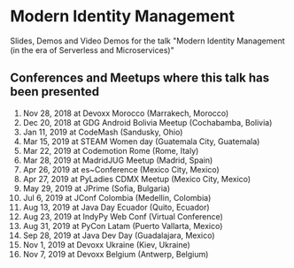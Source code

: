 # Modern Identity Management
Slides, Demos and Video Demos for the talk "Modern Identity Management (in the era of Serverless and Microservices)"

## Conferences and Meetups where this talk has been presented

1. Nov 28, 2018 at Devoxx Morocco (Marrakech, Morocco)
2. Dec 20, 2018 at GDG Android Bolivia Meetup (Cochabamba, Bolivia)
3. Jan 11, 2019 at CodeMash (Sandusky, Ohio)
4. Mar 15, 2019 at STEAM Women day (Guatemala City, Guatemala)
5. Mar 22, 2019 at Codemotion Rome (Rome, Italy)
6. Mar 28, 2019 at MadridJUG Meetup (Madrid, Spain)
7. Apr 26, 2019 at es~Conference (Mexico City, Mexico)
8. Apr 27, 2019 at PyLadies CDMX Meetup (Mexico City, Mexico)
9. May 29, 2019 at JPrime (Sofia, Bulgaria)
10. Jul 6, 2019 at JConf Colombia (Medellin, Colombia)
11. Aug 13, 2019 at Java Day Ecuador (Quito, Ecuador)
12. Aug 23, 2019 at IndyPy Web Conf (Virtual Conference)
13. Aug 31, 2019 at PyCon Latam (Puerto Vallarta, Mexico)
14. Sep 28, 2019 at Java Dev Day (Guadalajara, Mexico)
15. Nov 1, 2019 at Devoxx Ukraine (Kiev, Ukraine)
16. Nov 7, 2019 at Devoxx Belgium (Antwerp, Belgium)